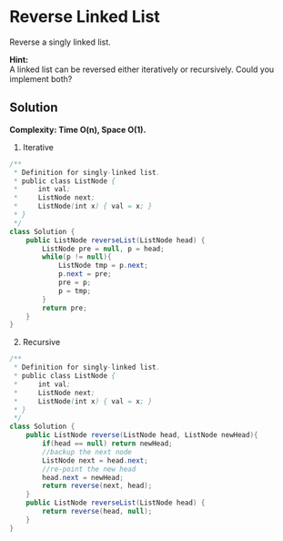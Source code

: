 # Reverse Linked List
Reverse a singly linked list.

**Hint:**  
A linked list can be reversed either iteratively or recursively. Could you implement both?
## Solution
**Complexity: Time O(n), Space O(1).**
1. Iterative
```java
/**
 * Definition for singly-linked list.
 * public class ListNode {
 *     int val;
 *     ListNode next;
 *     ListNode(int x) { val = x; }
 * }
 */
class Solution {
    public ListNode reverseList(ListNode head) {
        ListNode pre = null, p = head;
        while(p != null){
            ListNode tmp = p.next;
            p.next = pre;
            pre = p;
            p = tmp;
        }
        return pre;
    }
}
```
2. Recursive
```java
/**
 * Definition for singly-linked list.
 * public class ListNode {
 *     int val;
 *     ListNode next;
 *     ListNode(int x) { val = x; }
 * }
 */
class Solution {
    public ListNode reverse(ListNode head, ListNode newHead){
        if(head == null) return newHead;
        //backup the next node
        ListNode next = head.next;
        //re-point the new head
        head.next = newHead;
        return reverse(next, head);
    }
    public ListNode reverseList(ListNode head) {
        return reverse(head, null);
    }
}
```
